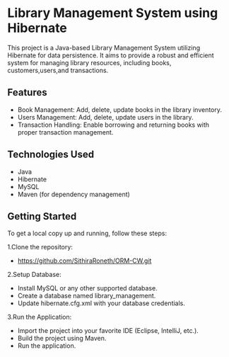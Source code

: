 # Library Management System using Hibernate

This project is a Java-based Library Management System utilizing Hibernate for data persistence. It aims to provide a robust and efficient system for managing library resources, including books, customers,users,and transactions.

## Features
 - Book Management: Add, delete, update books in the library inventory.
 - Users Management: Add, delete, update users in the library.
 - Transaction Handling: Enable borrowing and returning books with proper transaction management.

## Technologies Used
 - Java
 - Hibernate
 - MySQL
 - Maven (for dependency management)

## Getting Started
To get a local copy up and running, follow these steps:

1.Clone the repository:
  - https://github.com/SithiraRoneth/ORM-CW.git

2.Setup Database:
  - Install MySQL or any other supported database.
  - Create a database named library_management.
  - Update hibernate.cfg.xml with your database credentials.

3.Run the Application:
  - Import the project into your favorite IDE (Eclipse, IntelliJ, etc.).
  - Build the project using Maven.
  - Run the application.

